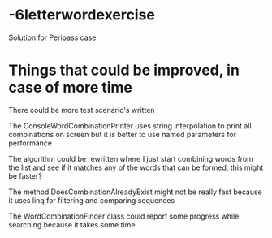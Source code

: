 # -6letterwordexercise
Solution for Peripass case


# Things that could be improved, in case of more time

There could be more test scenario's written

The ConsoleWordCombinationPrinter uses string interpolation to print all combinations on screen but it is better to use named parameters for performance

The algorithm could be rewritten where I just start combining words from the list and see if it matches any of the words that can be formed, this might be faster?

The method DoesCombinationAlreadyExist might not be really fast because it uses linq for filtering and comparing sequences

The WordCombinationFinder class could report some progress while searching because it takes some time